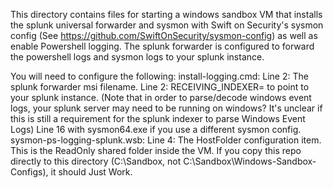 This directory contains files for starting a windows sandbox VM that installs the splunk universal forwarder and sysmon with Swift on Security's sysmon config (See https://github.com/SwiftOnSecurity/sysmon-config) as well as enable Powershell logging.
The splunk forwarder is configured to forward the powershell logs and sysmon logs to your splunk instance.

You will need to configure the following:
install-logging.cmd: 
    Line 2: The splunk forwarder msi filename. 
    Line 2: RECEIVING_INDEXER= to point to your splunk instance. (Note that in order to parse/decode windows event logs, your splunk server may need to be running on windows? It's unclear if this is still a requirement for the splunk indexer to parse Windows Event Logs)
    Line 16 with sysmon64.exe if you use a different sysmon config.
sysmon-ps-logging-splunk.wsb:
    Line 4: The HostFolder configuration item. This is the ReadOnly shared folder inside the VM.  If you copy this repo directly to this directory (C:\Sandbox\, not C:\Sandbox\Windows-Sandbox-Configs\), it should Just Work.
    
